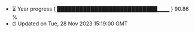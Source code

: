 - ⏳ Year progress { ███████████████████████████▁▁▁ } 90.86 %
- ⏰ Updated on Tue, 28 Nov 2023 15:19:00 GMT

